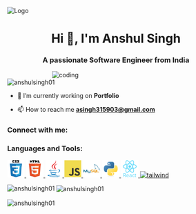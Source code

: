 ![Logo](https://github.com/AnshulSingh01/AnshulSingh01/commit/f729b24893513de9a07df3815ecfd1d1126b442a)
<h1 align="center">Hi 👋, I'm Anshul Singh</h1>
<h3 align="center">A passionate Software Engineer from India</h3>
<img src="https://camo.githubusercontent.com/c1dcb74cc1c1835b1d716f5051499a2814c683c806b15f04b0eba492863703e9/68747470733a2f2f63646e2e6472696262626c652e636f6d2f75736572732f3733303730332f73637265656e73686f74732f363538313234332f6176656e746f2e676966" align="right" alt="coding" width="400">

<p align="left"> <img src="https://komarev.com/ghpvc/?username=anshulsingh01&label=Profile%20views&color=0e75b6&style=flat" alt="anshulsingh01" /> </p>

- 🔭 I’m currently working on **Portfolio**

- 📫 How to reach me **asingh315903@gmail.com**

<h3 align="left">Connect with me:</h3>
<p align="left">
</p>

<h3 align="left">Languages and Tools:</h3>
<p align="left"> <a href="https://www.w3schools.com/css/" target="_blank" rel="noreferrer"> <img src="https://raw.githubusercontent.com/devicons/devicon/master/icons/css3/css3-original-wordmark.svg" alt="css3" width="40" height="40"/> </a> <a href="https://www.w3.org/html/" target="_blank" rel="noreferrer"> <img src="https://raw.githubusercontent.com/devicons/devicon/master/icons/html5/html5-original-wordmark.svg" alt="html5" width="40" height="40"/> </a> <a href="https://www.java.com" target="_blank" rel="noreferrer"> <img src="https://raw.githubusercontent.com/devicons/devicon/master/icons/java/java-original.svg" alt="java" width="40" height="40"/> </a> <a href="https://developer.mozilla.org/en-US/docs/Web/JavaScript" target="_blank" rel="noreferrer"> <img src="https://raw.githubusercontent.com/devicons/devicon/master/icons/javascript/javascript-original.svg" alt="javascript" width="40" height="40"/> </a> <a href="https://www.mysql.com/" target="_blank" rel="noreferrer"> <img src="https://raw.githubusercontent.com/devicons/devicon/master/icons/mysql/mysql-original-wordmark.svg" alt="mysql" width="40" height="40"/> </a> <a href="https://www.python.org" target="_blank" rel="noreferrer"> <img src="https://raw.githubusercontent.com/devicons/devicon/master/icons/python/python-original.svg" alt="python" width="40" height="40"/> </a> <a href="https://reactjs.org/" target="_blank" rel="noreferrer"> <img src="https://raw.githubusercontent.com/devicons/devicon/master/icons/react/react-original-wordmark.svg" alt="react" width="40" height="40"/> </a> <a href="https://tailwindcss.com/" target="_blank" rel="noreferrer"> <img src="https://www.vectorlogo.zone/logos/tailwindcss/tailwindcss-icon.svg" alt="tailwind" width="40" height="40"/> </a> </p>

<p><img align="left" src="https://github-readme-stats.vercel.app/api/top-langs?username=anshulsingh01&show_icons=true&locale=en&layout=compact" alt="anshulsingh01" /></p>

<p>&nbsp;<img align="center" src="https://github-readme-stats.vercel.app/api?username=anshulsingh01&show_icons=true&locale=en" alt="anshulsingh01" /></p>

<p><img align="center" src="https://github-readme-streak-stats.herokuapp.com/?user=anshulsingh01&" alt="anshulsingh01" /></p>
